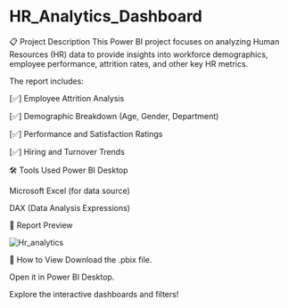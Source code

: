 # HR_Analytics_Dashboard
📋 Project Description
This Power BI project focuses on analyzing Human Resources (HR) data to provide insights into workforce demographics, employee performance, attrition rates, and other key HR metrics.

The report includes:

[✅] Employee Attrition Analysis

[✅] Demographic Breakdown (Age, Gender, Department)

[✅] Performance and Satisfaction Ratings

[✅] Hiring and Turnover Trends

🛠️ Tools Used
Power BI Desktop

Microsoft Excel (for data source)

DAX (Data Analysis Expressions)

📸 Report Preview








![Hr_analytics](https://github.com/user-attachments/assets/267fe458-2c09-420a-bce4-e35b476c99fd)


🚀 How to View
Download the .pbix file.

Open it in Power BI Desktop.

Explore the interactive dashboards and filters!




